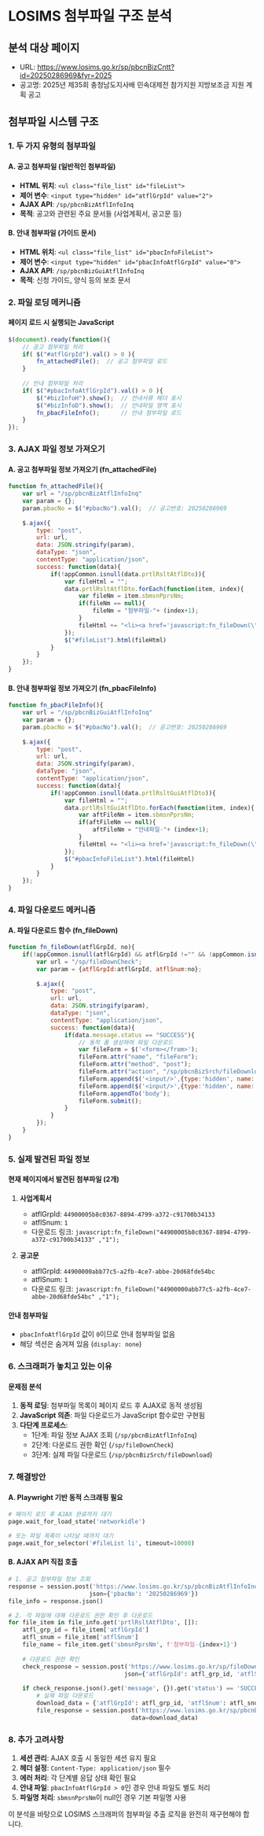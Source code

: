 # LOSIMS 첨부파일 구조 분석

## 분석 대상 페이지
- URL: https://www.losims.go.kr/sp/pbcnBizCntt?id=20250286969&fyr=2025
- 공고명: 2025년 제35회 충청남도지사배 민속대제전 참가지원 지방보조금 지원 계획 공고

## 첨부파일 시스템 구조

### 1. 두 가지 유형의 첨부파일

#### A. 공고 첨부파일 (일반적인 첨부파일)
- **HTML 위치**: `<ul class="file_list" id="fileList">`
- **제어 변수**: `<input type="hidden" id="atflGrpId" value="2">`
- **AJAX API**: `/sp/pbcnBizAtflInfoInq`
- **목적**: 공고와 관련된 주요 문서들 (사업계획서, 공고문 등)

#### B. 안내 첨부파일 (가이드 문서)
- **HTML 위치**: `<ul class="file_list" id="pbacInfoFileList">`
- **제어 변수**: `<input type="hidden" id="pbacInfoAtflGrpId" value="0">`
- **AJAX API**: `/sp/pbcnBizGuiAtflInfoInq`
- **목적**: 신청 가이드, 양식 등의 보조 문서

### 2. 파일 로딩 메커니즘

#### 페이지 로드 시 실행되는 JavaScript
```javascript
$(document).ready(function(){
    // 공고 첨부파일 처리
    if( $("#atflGrpId").val() > 0 ){
        fn_attachedFile();  // 공고 첨부파일 로드
    }
    
    // 안내 첨부파일 처리
    if( $("#pbacInfoAtflGrpId").val() > 0 ){
        $("#bizInfoH").show();  // 안내서류 헤더 표시
        $("#bizInfoD").show();  // 안내파일 영역 표시
        fn_pbacFileInfo();      // 안내 첨부파일 로드
    }
});
```

### 3. AJAX 파일 정보 가져오기

#### A. 공고 첨부파일 정보 가져오기 (fn_attachedFile)
```javascript
function fn_attachedFile(){
    var url = "/sp/pbcnBizAtflInfoInq"
    var param = {};
    param.pbacNo = $("#pbacNo").val();  // 공고번호: 20250286969
    
    $.ajax({
        type: "post",
        url: url,
        data: JSON.stringify(param),
        dataType: "json",
        contentType: "application/json",
        success: function(data){
            if(!appCommon.isnull(data.prtlRsltAtflDto)){
                var fileHtml = "";
                data.prtlRsltAtflDto.forEach(function(item, index){
                    var fileNm = item.sbmsnPprsNm; 
                    if(fileNm == null){
                        fileNm = "첨부파일-"+ (index+1);
                    }
                    fileHtml += "<li><a href='javascript:fn_fileDown(\""+item.atflGrpId +"\" ,\""+item.atflSnum +"\");'> "+ fileNm +"</a></li>";
                });
                $("#fileList").html(fileHtml)
            }
        }
    });	
}
```

#### B. 안내 첨부파일 정보 가져오기 (fn_pbacFileInfo)
```javascript
function fn_pbacFileInfo(){
    var url = "/sp/pbcnBizGuiAtflInfoInq"
    var param = {};
    param.pbacNo = $("#pbacNo").val();  // 공고번호: 20250286969
    
    $.ajax({
        type: "post",
        url: url,
        data: JSON.stringify(param),
        dataType: "json",
        contentType: "application/json",
        success: function(data){
            if(!appCommon.isnull(data.prtlRsltGuiAtflDto)){
                var fileHtml = "";
                data.prtlRsltGuiAtflDto.forEach(function(item, index){
                    var aftFileNm = item.sbmsnPprsNm; 
                    if(aftFileNm == null){
                        aftFileNm = "안내파일-"+ (index+1);
                    }
                    fileHtml += "<li><a href='javascript:fn_fileDown(\""+item.atflGrpId +"\" ,\""+item.atflSnum +"\");'> "+ aftFileNm  +"</a></li>";
                });
                $("#pbacInfoFileList").html(fileHtml)
            }
        }
    });	
}
```

### 4. 파일 다운로드 메커니즘

#### A. 파일 다운로드 함수 (fn_fileDown)
```javascript
function fn_fileDown(atflGrpId, no){
    if(!appCommon.isnull(atflGrpId) && atflGrpId !="" && !appCommon.isnull(no) && no !=""){
        var url = "/sp/fileDownCheck";
        var param = {atflGrpId:atflGrpId, atflSnum:no};
        
        $.ajax({
            type: "post",
            url: url,
            data: JSON.stringify(param),
            dataType: "json",
            contentType: "application/json",
            success: function(data){
                if(data.message.status == "SUCCESS"){
                    // 동적 폼 생성하여 파일 다운로드
                    var fileForm = $('<form></from>');
                    fileForm.attr("name", "fileForm");
                    fileForm.attr("method", "post");
                    fileForm.attr("action", "/sp/pbcnBizSrch/fileDownload");
                    fileForm.append($('<input/>',{type:'hidden', name:'atflGrpId', value:atflGrpId}));
                    fileForm.append($('<input/>',{type:'hidden', name:'atflSnum', value:no}));
                    fileForm.appendTo('body');
                    fileForm.submit();
                }
            }
        });
    }
}
```

### 5. 실제 발견된 파일 정보

#### 현재 페이지에서 발견된 첨부파일 (2개)
1. **사업계획서**
   - atflGrpId: `44900005b8c0367-8894-4799-a372-c91700b34133`
   - atflSnum: `1`
   - 다운로드 링크: `javascript:fn_fileDown("44900005b8c0367-8894-4799-a372-c91700b34133" ,"1");`

2. **공고문**
   - atflGrpId: `44900000abb77c5-a2fb-4ce7-abbe-20d68fde54bc`
   - atflSnum: `1`
   - 다운로드 링크: `javascript:fn_fileDown("44900000abb77c5-a2fb-4ce7-abbe-20d68fde54bc" ,"1");`

#### 안내 첨부파일
- `pbacInfoAtflGrpId` 값이 `0`이므로 안내 첨부파일 없음
- 해당 섹션은 숨겨져 있음 (`display: none`)

### 6. 스크래퍼가 놓치고 있는 이유

#### 문제점 분석
1. **동적 로딩**: 첨부파일 목록이 페이지 로드 후 AJAX로 동적 생성됨
2. **JavaScript 의존**: 파일 다운로드가 JavaScript 함수로만 구현됨
3. **다단계 프로세스**: 
   - 1단계: 파일 정보 AJAX 조회 (`/sp/pbcnBizAtflInfoInq`)
   - 2단계: 다운로드 권한 확인 (`/sp/fileDownCheck`)
   - 3단계: 실제 파일 다운로드 (`/sp/pbcnBizSrch/fileDownload`)

### 7. 해결방안

#### A. Playwright 기반 동적 스크래핑 필요
```python
# 페이지 로드 후 AJAX 완료까지 대기
page.wait_for_load_state('networkidle')

# 또는 파일 목록이 나타날 때까지 대기
page.wait_for_selector('#fileList li', timeout=10000)
```

#### B. AJAX API 직접 호출
```python
# 1. 공고 첨부파일 정보 조회
response = session.post('https://www.losims.go.kr/sp/pbcnBizAtflInfoInq', 
                       json={'pbacNo': '20250286969'})
file_info = response.json()

# 2. 각 파일에 대해 다운로드 권한 확인 후 다운로드
for file_item in file_info.get('prtlRsltAtflDto', []):
    atfl_grp_id = file_item['atflGrpId']
    atfl_snum = file_item['atflSnum']
    file_name = file_item.get('sbmsnPprsNm', f'첨부파일-{index+1}')
    
    # 다운로드 권한 확인
    check_response = session.post('https://www.losims.go.kr/sp/fileDownCheck',
                                 json={'atflGrpId': atfl_grp_id, 'atflSnum': atfl_snum})
    
    if check_response.json().get('message', {}).get('status') == 'SUCCESS':
        # 실제 파일 다운로드
        download_data = {'atflGrpId': atfl_grp_id, 'atflSnum': atfl_snum}
        file_response = session.post('https://www.losims.go.kr/sp/pbcnBizSrch/fileDownload',
                                   data=download_data)
```

### 8. 추가 고려사항

1. **세션 관리**: AJAX 호출 시 동일한 세션 유지 필요
2. **헤더 설정**: `Content-Type: application/json` 필수
3. **에러 처리**: 각 단계별 응답 상태 확인 필요
4. **안내 파일**: `pbacInfoAtflGrpId > 0`인 경우 안내 파일도 별도 처리
5. **파일명 처리**: `sbmsnPprsNm`이 null인 경우 기본 파일명 사용

이 분석을 바탕으로 LOSIMS 스크래퍼의 첨부파일 추출 로직을 완전히 재구현해야 합니다.
